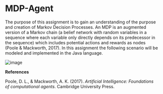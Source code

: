 # MDP-Agent
The purpose of this assignment is to gain an understanding of the purpose and creation of Markov Decision Processes. An MDP is an augmented version of a Markov chain (a belief network with random variables in a sequence where each variable only directly depends on its predecessor in the sequence) which includes potential actions and rewards as nodes (Poole & Mackworth, 2017). In this assignment the following scenario will be modeled and implemented in the Java language.

![image](https://user-images.githubusercontent.com/87348643/169909650-51c74bab-25c4-44a6-8484-b0b4da22dd2d.png)




**References**

Poole, D. L., & Mackworth, A. K. (2017). _Artificial Intelligence: Foundations of computational agents_. Cambridge University Press.
